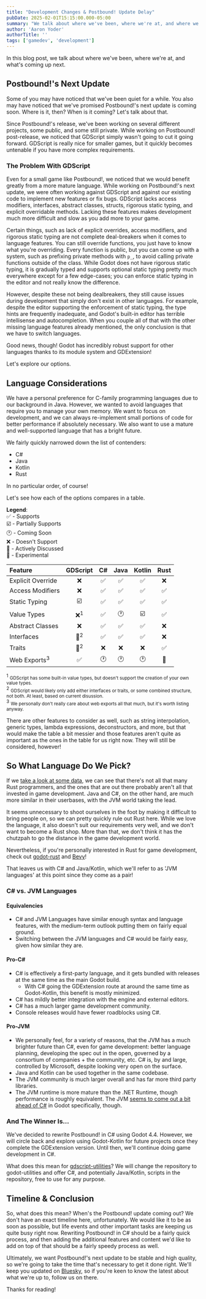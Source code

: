 ```yaml
---
title: "Development Changes & Postbound! Update Delay"
pubDate: 2025-02-01T15:15:00.000-05:00
summary: "We talk about where we've been, where we're at, and where we're headed."
author: 'Aaron Yoder'
authorTitle: ''
tags: ['gamedev', 'development']
---
```


In this blog post, we talk about where we've been, where we're at, and what's coming up next.

## Postbound!'s Next Update

Some of you may have noticed that we've been quiet for a while. You also may have noticed that we've promised Postbound!'s next update is coming soon. Where is it, then? When is it coming? Let's talk about that.

Since Postbound!'s release, we've been working on several different projects, some public, and some still private. While working on Postbound! post-release, we noticed that GDScript simply wasn't going to cut it going forward. GDScript is really nice for smaller games, but it quickly becomes untenable if you have more complex requirements.

### The Problem With GDScript

Even for a small game like Postbound!, we noticed that we would benefit greatly from a more mature language. While working on Postbound!'s next update, we were often working against GDScript and against our existing code to implement new features or fix bugs. GDScript lacks access modifiers, interfaces, abstract classes, structs, rigorous static typing, and explicit overridable methods. Lacking these features makes development much more difficult and slow as you add more to your game.

Certain things, such as lack of explicit overrides, access modifiers, and rigorous static typing are not complete deal-breakers when it comes to language features. You can still override functions, you just have to know what you're overriding. Every function is public, but you can come up with a system, such as prefixing private methods with `p_`, to avoid calling private functions outside of the class. While Godot does not have rigorous static typing, it is gradually typed and supports optional static typing pretty much everywhere except for a few edge-cases; you can enforce static typing in the editor and not really know the difference.

However, despite these not being dealbreakers, they still cause issues during development that simply don't exist in other languages. For example, despite the editor supporting the enforcement of static typing, the type hints are frequently inadequate, and Godot's built-in editor has terrible intellisense and autocompletion. When you couple all of that with the other missing language features already mentioned, the only conclusion is that we have to switch languages.

Good news, though! Godot has incredibly robust support for other languages thanks to its module system and GDExtension!

Let's explore our options.

## Language Considerations

We have a personal preference for C-family programming languages due to our background in Java. However, we wanted to avoid languages that require you to manage your own memory. We want to focus on development, and we can always re-implement small portions of code for better performance if absolutely necessary. We also want to use a mature and well-supported language that has a bright future.

We fairly quickly narrowed down the list of contenders:
* C#
* Java
* Kotlin
* Rust

In no particular order, of course!

Let's see how each of the options compares in a table.

**Legend**:<br>
✅ - Supports<br>
☑️ - Partially Supports<br>
🕐 - Coming Soon<br>
❌ - Doesn't Support<br>
📢 - Actively Discussed<br>
🧪 - Experimental

| Feature | GDScript | C# | Java | Kotlin | Rust
| :- | :-: | :-: | :-: | :-: | :-:
| Explicit Override | ❌ | ✅ | ✅ | ✅ | ❌
| Access Modifiers | ❌ | ✅ | ✅ | ✅ | ✅
| Static Typing | ☑️ | ✅ | ✅ | ✅ | ✅
| Value Types | ❌<sup>1</sup> | ✅ | 🕐 | ☑️ | ✅
| Abstract Classes | ❌ | ✅ | ✅ | ✅ | ❌
| Interfaces | 📢<sup>2</sup> | ✅ | ✅ | ✅ | ❌
| Traits | 📢<sup>2</sup> | ❌ | ❌ | ❌ | ✅
| Web Exports<sup>3</sup> | ✅ | 🕐 | 🕐 | 🕐 | 🧪

<sup>1</sup> <small>GDScript has some built-in value types, but doesn't support the creation of your own value types.</small><br>
<sup>2</sup> <small>GDScript would likely only add either interfaces or traits, or some combined structure, not both. At least, based on current disussion.</small><br>
<sup>3</sup> <small>We personally don't really care about web exports all that much, but it's worth listing anyway.</small>

There are other features to consider as well, such as string interpolation, generic types, lambda expressions, deconstructors, and more, but that would make the table a bit messier and those features aren't quite as important as the ones in the table for us right now. They will still be considered, however!

## So What Language Do We Pick?

If we [take a look at some data](https://survey.stackoverflow.co/2024/technology#most-popular-technologies-language-prof), we can see that there's not all that many Rust programmers, and the ones that are out there probably aren't all that invested in game development. Java and C#, on the other hand, are much more similar in their userbases, with the JVM world taking the lead.

It seems unnecessary to shoot ourselves in the foot by making it difficult to bring people on, so we can pretty quickly rule out Rust here. While we love the language, it also doesn't suit our requirements very well, and we don't want to become a Rust shop. More than that, we don't think it has the chutzpah to go the distance in the game development world.

Nevertheless, if you're personally interested in Rust for game development, check out [godot-rust](https://godot-rust.github.io/) and [Bevy](https://bevyengine.org/)!

That leaves us with C# and Java/Kotlin, which we'll refer to as 'JVM languages' at this point since they come as a pair!

### C# vs. JVM Languages

#### Equivalencies
* C# and JVM Languages have similar enough syntax and language features, with the medium-term outlook putting them on fairly equal ground.
* Switching between the JVM languages and C# would be fairly easy, given how similar they are.

#### Pro-C#
* C# is effectively a first-party language, and it gets bundled with releases at the same time as the main Godot build.
  * With C# going the GDExtension route at around the same time as Godot-Kotlin, this benefit is mostly minimized.
* C# has mildly better integration with the engine and external editors.
* C# has a much larger game development community.
* Console releases would have fewer roadblocks using C#.

#### Pro-JVM
* We personally feel, for a variety of reasons, that the JVM has a much brighter future than C#, even for game development: better language planning, developing the spec out in the open, governed by a consortium of companies + the community, etc. C# is, by and large, controlled by Microsoft, despite looking very open on the surface.
* Java and Kotlin can be used together in the same codebase.
* The JVM community is much larger overall and has far more third party libraries.
* The JVM runtime is more mature than the .NET Runtime, though performance is roughly equivalent. The JVM [seems to come out a bit ahead of C#](https://www.youtube.com/watch?v=c9gRhi-Aucw) in Godot specifically, though.

### And The Winner Is...

We've decided to rewrite Postbound! in C# using Godot 4.4. However, we will circle back and explore using Godot-Kotlin for future projects once they complete the GDExtension version. Until then, we'll continue doing game development in C#.

What does this mean for [gdscript-utilities](/blog/sharing-our-code-gdscript-utilities)? We will change the repository to godot-utilities and offer C#, and potentially Java/Kotlin, scripts in the repository, free to use for any purpose.

## Timeline & Conclusion

So, what does this mean? When's the Postbound! update coming out? We don't have an exact timeline here, unfortunately. We would like it to be as soon as possible, but life events and other important tasks are keeping us quite busy right now. Rewriting Postbound! in C# should be a fairly quick process, and then adding the additional features and content we'd like to add on top of that should be a fairly speedy process as well.

Ultimately, we want Postbound!'s next update to be stable and high quality, so we're going to take the time that's necessary to get it done right. We'll keep you updated on [Bluesky](https://bsky.app/profile/adelheid.org), so if you're keen to know the latest about what we're up to, follow us on there.

Thanks for reading!